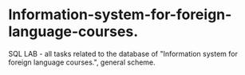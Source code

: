 # Information-system-for-foreign-language-courses.
SQL LAB - all tasks related to the database of "Information system for foreign language courses.", general scheme.
